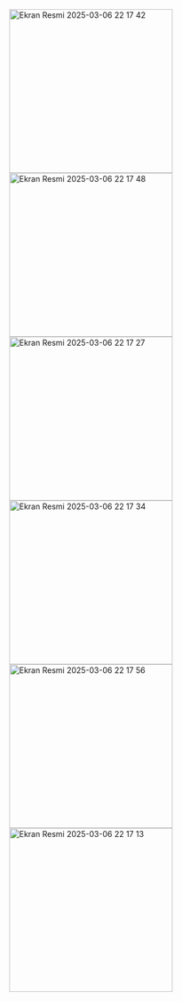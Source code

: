 
<img width="294" alt="Ekran Resmi 2025-03-06 22 17 42" src="https://github.com/user-attachments/assets/3b314aac-a3af-4a88-b3f3-dc842b01384b" />
<img width="294" alt="Ekran Resmi 2025-03-06 22 17 48" src="https://github.com/user-attachments/assets/a2a35fdb-d8d0-47e8-a30f-8beb93119334" />
<img width="294" alt="Ekran Resmi 2025-03-06 22 17 27" src="https://github.com/user-attachments/assets/1bb91252-a883-480d-8863-df1243956986" />
<img width="294" alt="Ekran Resmi 2025-03-06 22 17 34" src="https://github.com/user-attachments/assets/b8b0462e-612e-44f7-ab1c-3bc1ae4ebd10" />
<img width="294" alt="Ekran Resmi 2025-03-06 22 17 56" src="https://github.com/user-attachments/assets/c1d47d05-3ede-49d1-8cfc-ffa898b4fb4f" />
<img width="294" alt="Ekran Resmi 2025-03-06 22 17 13" src="https://github.com/user-attachments/assets/27518b97-6277-458d-9791-4d13a4732235" />
